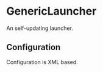 # GenericLauncher

An self-updating launcher.

## Configuration

Configuration is XML based.

<!--    launcher: root node
        Attributes:
            basePath: (optional) overall basepath 
-->
<launcher basePath="">
    <!--    package: can occur multiple times
            Attributes:
                name: Unique name for the package, serves as ID for referencing with 'depends'
                postCommand: (optional) command to be executed after this package is executed
                postCwd: (optional) working directory the postCommand should be executed in
                basePath: (optional) basePath replaces launcher basePath
                depends: (optional) another package name that should be executed before this package
    -->
    <package    name=""
                postCommand=""
                postCwd=""
                basePath=""
                depends="" >
        <!--    component: can occur multiple times
                Attributes:
                    source: path to the source file
                    target: path to the target file (can relative to working directory)
                    compare: (optional) file to compare source with instead of target
                    required: (optional) default is true, if false this component can be deselected to avoid
                                downloading it (thus overwriting local files, for example config files)
        -->
        <component  source="" 
                    target="" 
                    compare="" 
                    required="" />
    </package>
</launcher>
